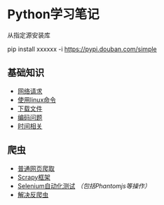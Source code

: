# Python学习笔记
从指定源安装库

pip install xxxxxx -i https://pypi.douban.com/simple
## 基础知识
- [网络请求](/Language/Python/Use/Net.md)
- [使用linux命令](/Language/Python/Use/Linux.md)
- [下载文件](/Language/Python/Use/DownloadPicture.md)
- [编码问题](/Language/Python/Use/Encoded.md)
- [时间相关](/Language/Python/Use/Time.md)
## 爬虫
- [普通网页爬取](/Language/Python/Spider/Normal.md)
- [Scrapy框架](/Language/Python/Spider/Scrapy.md)
- [Selenium自动化测试](/Language/Python/Spider/Selenium.md) *（包括Phantomjs等操作）*
- [解决反爬虫](/Language/Python/Spider/AntiSpider.md)